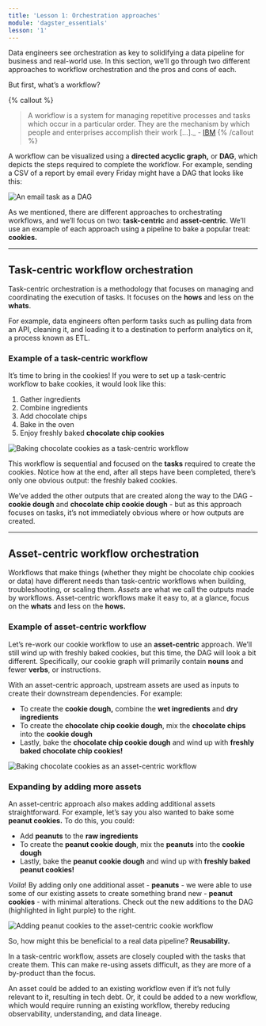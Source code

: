 ```yaml
---
title: 'Lesson 1: Orchestration approaches'
module: 'dagster_essentials'
lesson: '1'
---
```


Data engineers see orchestration as key to solidifying a data pipeline for business and real-world use. In this section, we’ll go through two different approaches to workflow orchestration and the pros and cons of each.

But first, what’s a workflow?

{% callout %}
> A workflow is a system for managing repetitive processes and tasks which occur in a particular order. They are the mechanism by which people and enterprises accomplish their work […]._ - [IBM](https://www.ibm.com/topics/workflow)
{% /callout %}

A workflow can be visualized using a **directed acyclic graph,** or **DAG**, which depicts the steps required to complete the workflow. For example, sending a CSV of a report by email every Friday might have a DAG that looks like this:

![An email task as a DAG](/images/dagster-essentials/demo/lesson-1-email-as-dag.png)

As we mentioned, there are different approaches to orchestrating workflows, and we’ll focus on two: **task-centric** and **asset-centric**. We’ll use an example of each approach using a pipeline to bake a popular treat: **cookies.**

---

## Task-centric workflow orchestration

Task-centric orchestration is a methodology that focuses on managing and coordinating the execution of tasks. It focuses on the **hows** and less on the **whats**.

For example, data engineers often perform tasks such as pulling data from an API, cleaning it, and loading it to a destination to perform analytics on it, a process known as ETL.

### Example of a task-centric workflow

It’s time to bring in the cookies! If you were to set up a task-centric workflow to bake cookies, it would look like this:

1. Gather ingredients
2. Combine ingredients
3. Add chocolate chips
4. Bake in the oven
5. Enjoy freshly baked **chocolate chip cookies**

![Baking chocolate cookies as a task-centric workflow](/images/dagster-essentials/demo/lesson-1-cookie-etl.png)

This workflow is sequential and focused on the **tasks** required to create the cookies. Notice how at the end, after all steps have been completed, there’s only one obvious output: the freshly baked cookies.

We’ve added the other outputs that are created along the way to the DAG - **cookie dough** and **chocolate chip cookie dough** - but as this approach focuses on tasks, it’s not immediately obvious where or how outputs are created.

---

## Asset-centric workflow orchestration

Workflows that make things (whether they might be chocolate chip cookies or data) have different needs than task-centric workflows when building, troubleshooting, or scaling them. _Assets_ are what we call the outputs made by workflows. Asset-centric workflows make it easy to, at a glance, focus on the **whats** and less on the **hows.**

### Example of asset-centric workflow

Let’s re-work our cookie workflow to use an **asset-centric** approach. We’ll still wind up with freshly baked cookies, but this time, the DAG will look a bit different. Specifically, our cookie graph will primarily contain **nouns** and fewer **verbs**, or instructions.

With an asset-centric approach, upstream assets are used as inputs to create their downstream dependencies. For example:

- To create the **cookie dough,** combine the **wet ingredients** and **dry ingredients**
- To create the **chocolate chip cookie dough**, mix the **chocolate chips** into the **cookie dough**
- Lastly, bake the **chocolate chip cookie dough** and wind up with **freshly baked chocolate chip cookies!**

![Baking chocolate cookies as an asset-centric workflow](/images/dagster-essentials/demo/lesson-1-cookie-assets-one-cookie.png)

### Expanding by adding more assets

An asset-centric approach also makes adding additional assets straightforward. For example, let’s say you also wanted to bake some **peanut cookies.** To do this, you could:

- Add **peanuts** to the **raw ingredients**
- To create the **peanut cookie dough**, mix the **peanuts** into the **cookie dough**
- Lastly, bake the **peanut cookie dough** and wind up with **freshly baked peanut cookies!**

_Voila_! By adding only one additional asset - **peanuts** - we were able to use some of our existing assets to create something brand new - **peanut cookies** - with minimal alterations. Check out the new additions to the DAG (highlighted in light purple) to the right.

![Adding peanut cookies to the asset-centric cookie workflow](/images/dagster-essentials/demo/lesson-1-cookie-assets-two-cookies.png)

So, how might this be beneficial to a real data pipeline? **Reusability.**

In a task-centric workflow, assets are closely coupled with the tasks that create them. This can make re-using assets difficult, as they are more of a by-product than the focus.

An asset could be added to an existing workflow even if it’s not fully relevant to it, resulting in tech debt. Or, it could be added to a new workflow, which would require running an existing workflow, thereby reducing observability, understanding, and data lineage.
